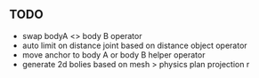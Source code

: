 ## TODO

- swap bodyA <> body B operator
- auto limit on distance joint based on distance object operator
- move anchor to body A or body B helper operator
- generate 2d bolies based on mesh > physics plan projection
r